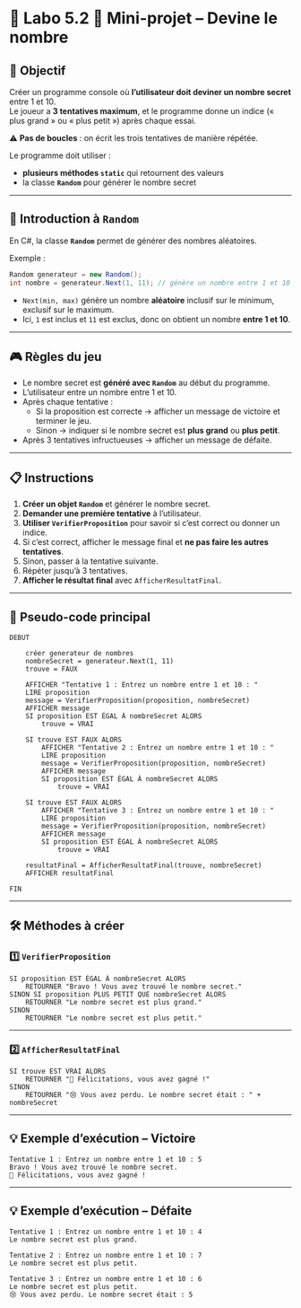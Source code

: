 # 🧪 Labo 5.2 🎲 Mini-projet – Devine le nombre 

## 🎯 Objectif
Créer un programme console où **l’utilisateur doit deviner un nombre secret** entre 1 et 10.  
Le joueur a **3 tentatives maximum**, et le programme donne un indice (« plus grand » ou « plus petit ») après chaque essai.

⚠️ **Pas de boucles** : on écrit les trois tentatives de manière répétée.

Le programme doit utiliser :
- **plusieurs méthodes `static`** qui retournent des valeurs
- la classe **`Random`** pour générer le nombre secret

---

## 🔄 Introduction à `Random`
En C#, la classe **`Random`** permet de générer des nombres aléatoires.

Exemple :
```csharp
Random generateur = new Random();
int nombre = generateur.Next(1, 11); // génère un nombre entre 1 et 10
```
- `Next(min, max)` génère un nombre **aléatoire** inclusif sur le minimum, exclusif sur le maximum.
- Ici, `1` est inclus et `11` est exclus, donc on obtient un nombre **entre 1 et 10**.

---

## 🎮 Règles du jeu
- Le nombre secret est **généré avec `Random`** au début du programme.
- L’utilisateur entre un nombre entre 1 et 10.
- Après chaque tentative :
  - Si la proposition est correcte → afficher un message de victoire et terminer le jeu.
  - Sinon → indiquer si le nombre secret est **plus grand** ou **plus petit**.
- Après 3 tentatives infructueuses → afficher un message de défaite.

---

## 📋 Instructions
1. **Créer un objet `Random`** et générer le nombre secret.
2. **Demander une première tentative** à l’utilisateur.
3. **Utiliser `VerifierProposition`** pour savoir si c’est correct ou donner un indice.
4. Si c’est correct, afficher le message final et **ne pas faire les autres tentatives**.
5. Sinon, passer à la tentative suivante.
6. Répéter jusqu’à 3 tentatives.
7. **Afficher le résultat final** avec `AfficherResultatFinal`.

---

## 📝 Pseudo-code principal 
```
DEBUT

    créer generateur de nombres
    nombreSecret = generateur.Next(1, 11)
    trouve = FAUX

    AFFICHER "Tentative 1 : Entrez un nombre entre 1 et 10 : "
    LIRE proposition
    message = VerifierProposition(proposition, nombreSecret)
    AFFICHER message
    SI proposition EST ÉGAL À nombreSecret ALORS
        trouve = VRAI

    SI trouve EST FAUX ALORS
        AFFICHER "Tentative 2 : Entrez un nombre entre 1 et 10 : "
        LIRE proposition
        message = VerifierProposition(proposition, nombreSecret)
        AFFICHER message
        SI proposition EST ÉGAL À nombreSecret ALORS
            trouve = VRAI

    SI trouve EST FAUX ALORS
        AFFICHER "Tentative 3 : Entrez un nombre entre 1 et 10 : "
        LIRE proposition
        message = VerifierProposition(proposition, nombreSecret)
        AFFICHER message
        SI proposition EST ÉGAL À nombreSecret ALORS
            trouve = VRAI

    resultatFinal = AfficherResultatFinal(trouve, nombreSecret)
    AFFICHER resultatFinal

FIN
```

---

## 🛠️ Méthodes à créer 

### 1️⃣ `VerifierProposition`
```
SI proposition EST ÉGAL À nombreSecret ALORS
    RETOURNER "Bravo ! Vous avez trouvé le nombre secret."
SINON SI proposition PLUS PETIT QUE nombreSecret ALORS
    RETOURNER "Le nombre secret est plus grand."
SINON
    RETOURNER "Le nombre secret est plus petit."
```

---

### 2️⃣ `AfficherResultatFinal`
```
SI trouve EST VRAI ALORS
    RETOURNER "🎉 Félicitations, vous avez gagné !"
SINON
    RETOURNER "😢 Vous avez perdu. Le nombre secret était : " + nombreSecret
```

---

## 💡 Exemple d’exécution – Victoire
```
Tentative 1 : Entrez un nombre entre 1 et 10 : 5
Bravo ! Vous avez trouvé le nombre secret.
🎉 Félicitations, vous avez gagné !
```

---

## 💡 Exemple d’exécution – Défaite
```
Tentative 1 : Entrez un nombre entre 1 et 10 : 4
Le nombre secret est plus grand.

Tentative 2 : Entrez un nombre entre 1 et 10 : 7
Le nombre secret est plus petit.

Tentative 3 : Entrez un nombre entre 1 et 10 : 6
Le nombre secret est plus petit.
😢 Vous avez perdu. Le nombre secret était : 5
```

